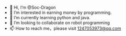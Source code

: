 - 👋 Hi, I’m @Soc-Dragon
- 👀 I’m interested in earning money by programming.
- 🌱 I’m currently learning python and java.
- 💞️ I’m looking to collaborate on robot programming
- 📫 How to reach me，please visit 1247053973@qq.com
<!---
Soc-Dragon/Soc-Dragon is a ✨ special ✨ repository because its `README.md` (this file) appears on your GitHub profile.
You can click the Preview link to take a look at your changes.
--->
